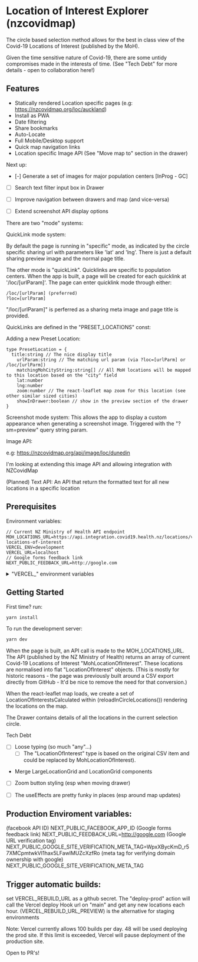 # Location of Interest Explorer (nzcovidmap)

The circle based selection method allows for the best in class view of the Covid-19 Locations of Interest (published by the MoH).

Given the time sensitive nature of Covid-19, there are some untidy compromises made in the interests of time. (See "Tech Debt" for more details - open to collaboration here!)

## Features

- Statically rendered Location specific pages (e.g: https://nzcovidmap.org/loc/auckland)
- Install as PWA
- Date filtering
- Share bookmarks
- Auto-Locate
- Full Mobile/Desktop support
- Quick map navigation links
- Location specific Image API (See "Move map to" section in the drawer)

Next up:
- [-] Generate a set of images for major population centers [InProg - GC]
- [ ] Search text filter input box in Drawer
- [ ] Improve navigation between drawers and map (and vice-versa)
- [ ] Extend screenshot API display options



There are two "mode" systems:

QuickLink mode system:

By default the page is running in "specific" mode, as indicated by the circle specific sharing url with parameters like 'lat' and 'lng'. There is just a default sharing preview image and the normal page title.

The other mode is "quickLink". Quicklinks are specific to population centers. When the app is built, a page will be created for each quicklink at '/loc/[urlParam]'. 
The page can enter quicklink mode through either: 
```
/loc/[urlParam] (preferred)
?loc=[urlParam]
```

"/loc/[urlParam]" is perferred as a sharing meta image and page title is provided.

QuickLinks are defined in the "PRESET_LOCATIONS" const:

Adding a new Preset Location:
```
type PresetLocation = {
  title:string // The nice display title
    urlParam:string // The matching url param (via ?loc=[urlParm] or /loc/[urlParm])
    matchingMohCityString:string[] // All MoH locations will be mapped to this location based on the "city" field
    lat:number 
    lng:number
    zoom:number // The react-leaflet map zoom for this location (see other similar sized cities)
    showInDrawer:boolean // show in the preview section of the drawer
}
```

Screenshot mode system:
This allows the app to display a custom appearance when generating a screenshot image. Triggered with the "?sm=preview" query string param.


Image API:

e.g: 
https://nzcovidmap.org/api/image/loc/dunedin

I'm looking at extending this image API and allowing integration with NZCovidMap


(Planned)
Text API: 
An API that return the formatted text for all new locations in a specific location

## Prerequisites

Environment variables:
```
// Current NZ Ministry of Health API endpoint
MOH_LOCATIONS_URL=https://api.integration.covid19.health.nz/locations/v1/current-locations-of-interest
VERCEL_ENV=development
VERCEL_URL=localhost
// Google forms feedback link
NEXT_PUBLIC_FEEDBACK_URL=http://google.com
```
<details>
<summary>"VERCEL_" environment variables</summary>
<p>
The two "VERCEL" variables ensure we statically render the correct URLs with Vercel. 
Vercel will first build a "commit" specific environments, which will then be "promoted" to production. This results in a url that is correct in the "commit" specific environments, but incorrect when the same build is deployed to the live environments. See getHardCodedUrl() for more details. 
Note: The "commit" specific environments will NOT have the correctly statically render URL - this largely doesn't matter as the URLs are mostly used for SEO/link preview reasons. For this reason, its preferred to use "window.location" when referencing the URL
</p>
</details>



## Getting Started

First time?
run:
```bash
yarn install
```

To run the development server:
```bash
yarn dev
```


When the page is built, an API call is made to the MOH_LOCATIONS_URL. The API (published by the NZ Ministry of Health) returns an array of current Covid-19 Locations of Interest "MohLocationOfInterest".
These locations are normalised into flat "LocationOfInterest" objects.
(This is mostly for historic reasons - the page was previously built around a CSV export directly from GitHub - It'd be nice to remove the need for that conversion.)

When the react-leaflet map loads, we create a set of LocationOfInterestsCalculated within (reloadInCircleLocations()) rendering the locations on the map.

The Drawer contains details of all the locations in the current selection circle.


Tech Debt
- [ ] Loose typing (so much "any"...)
  - [ ] The "LocationOfInterest" type is based on the original CSV item and could be replaced by MohLocationOfInterest).
- Merge LargeLocationGrid and LocationGrid components
- [ ] Zoom button styling (esp when moving drawer)
- [ ] The useEffects are pretty funky in places (esp around map updates)





## Production Enviroment variables:
(facebook API ID)
NEXT_PUBLIC_FACEBOOK_APP_ID
(Google forms feedback link)
NEXT_PUBLIC_FEEDBACK_URL=http://google.com
(Google URL verification tag)
NEXT_PUBLIC_GOOGLE_SITE_VERIFICATION_META_TAG=WpxXBycKmD_r57XMCpmtwkVI1hax5LFawIMUZcXzfRo
(meta tag for verifying domain ownership with google)
NEXT_PUBLIC_GOOGLE_SITE_VERIFICATION_META_TAG 


## Trigger automatic builds:
set VERCEL_REBUILD_URL as a github secret. The "deploy-prod" action will call the Vercel deploy Hook url on "main" and get any new locations each hour.
(VERCEL_REBUILD_URL_PREVIEW) is the alternative for staging environments

Note: Vercel currently allows 100 builds per day. 48 will be used deploying the prod site. If this limit is exceeded, Vercel will pause deployment of the production site.

Open to PR's!
